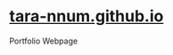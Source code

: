<h1><a href="https://tara-nnum.github.io/index.html" target="_blank">tara-nnum.github.io</a></h1>
<p>Portfolio Webpage</p>
